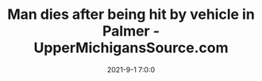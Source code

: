 ---
"title": "Man dies after being hit by vehicle in Palmer - UpperMichigansSource.com"
"date": "2021-9-1 7:0:0"
"feed_name": "GOOGLENEWSCONSTRUCTION"
"feed_website": "https://news.google.com/search?q=construction%2Bincident&hl=en-US&gl=US&ceid=US:en"
"feed_rss": "https://news.google.com/rss/search?q=construction%2Bincident&hl=en-US&gl=US&ceid=US:en"
"link": "https://www.uppermichiganssource.com/2021/09/01/man-dies-after-being-hit-by-vehicle-palmer/"
"file": "_posts/2021-1-1-fd1284645be649d1d3ea8cb65918c00d569e2979.md"
"accident": "1"
"drilling": "0"
"dead": "1"
"injured": "0"
---